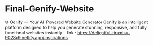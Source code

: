# Final-Genify-Website
🌐 Genify — Your AI-Powered Website Generator Genify is an intelligent platform designed to help you generate stunning, responsive, and fully functional websites instantly. .
link : https://delightful-tiramisu-9028c9.netlify.app/inspirations
